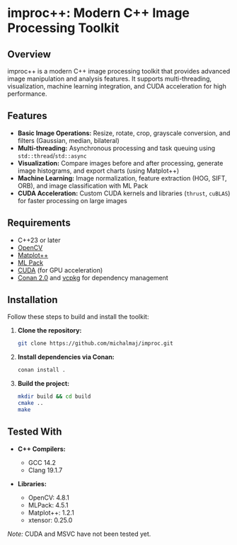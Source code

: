 # improc++: Modern C++ Image Processing Toolkit

## Overview
improc++ is a modern C++ image processing toolkit that provides advanced image manipulation and analysis features. It supports multi-threading, visualization, machine learning integration, and CUDA acceleration for high performance.

## Features
- **Basic Image Operations:** Resize, rotate, crop, grayscale conversion, and filters (Gaussian, median, bilateral)
- **Multi-threading:** Asynchronous processing and task queuing using `std::thread`/`std::async`
- **Visualization:** Compare images before and after processing, generate image histograms, and export charts (using Matplot++)
- **Machine Learning:** Image normalization, feature extraction (HOG, SIFT, ORB), and image classification with ML Pack
- **CUDA Acceleration:** Custom CUDA kernels and libraries (`thrust`, `cuBLAS`) for faster processing on large images

## Requirements
- C++23 or later
- [OpenCV](https://opencv.org/)
- [Matplot++](https://github.com/alandefreitas/matplotplusplus)
- [ML Pack](https://www.mlpack.org/)
- [CUDA](https://developer.nvidia.com/cuda-zone) (for GPU acceleration)
- [Conan 2.0](https://conan.io/) and [vcpkg](https://github.com/microsoft/vcpkg) for dependency management

## Installation
Follow these steps to build and install the toolkit:

1. **Clone the repository:**
   ```bash
   git clone https://github.com/michalmaj/improc.git
   ```
2. **Install dependencies via Conan:**
   ```bash
   conan install .
   ```
3. **Build the project:**
   ```bash
   mkdir build && cd build
   cmake ..
   make
   ```

## Tested With

- **C++ Compilers:**
   - GCC 14.2
   - Clang 19.1.7

- **Libraries:**
   - OpenCV: 4.8.1
   - MLPack: 4.5.1
   - Matplot++: 1.2.1
   - xtensor: 0.25.0

*Note:* CUDA and MSVC have not been tested yet.
